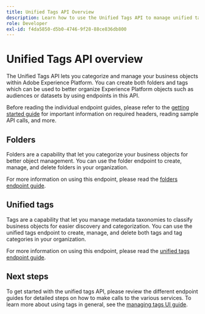 ```yaml
---
title: Unified Tags API Overview
description: Learn how to use the Unified Tags API to manage unified tags and folders in Adobe Experience Platform.
role: Developer
exl-id: f4da5850-d5b0-4746-9f28-88ce836db800
---
```

# Unified Tags API overview

The Unified Tags API lets you categorize and manage your business objects within Adobe Experience Platform. You can create both folders and tags which can be used to better organize Experience Platform objects such as audiences or datasets by using endpoints in this API.

Before reading the individual endpoint guides, please refer to the [getting started guide](./getting-started.md) for important information on required headers, reading sample API calls, and more.

## Folders

Folders are a capability that let you categorize your business objects for better object management. You can use the folder endpoint to create, manage, and delete folders in your organization.

For more information on using this endpoint, please read the [folders endpoint guide](./folders.md).

## Unified tags

Tags are a capability that let you manage metadata taxonomies to classify business objects for easier discovery and categorization. You can use the unified tags endpoint to create, manage, and delete both tags and tag categories in your organization.

For more information on using this endpoint, please read the [unified tags endpoint guide](./tags.md).

## Next steps

To get started with the unified tags API, please review the different endpoint guides for detailed steps on how to make calls to the various services. To learn more about using tags in general, see the [managing tags UI guide](../ui/managing-tags.md).
